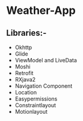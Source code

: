 # Weather-App
 
## Libraries:-
* Okhttp
* Glide
* ViewModel and LiveData
* Moshi
* Retrofit
* RXjava2
* Navigation Component
* Location
* Easypermissions
* Constraintlayout
* Motionlayout

